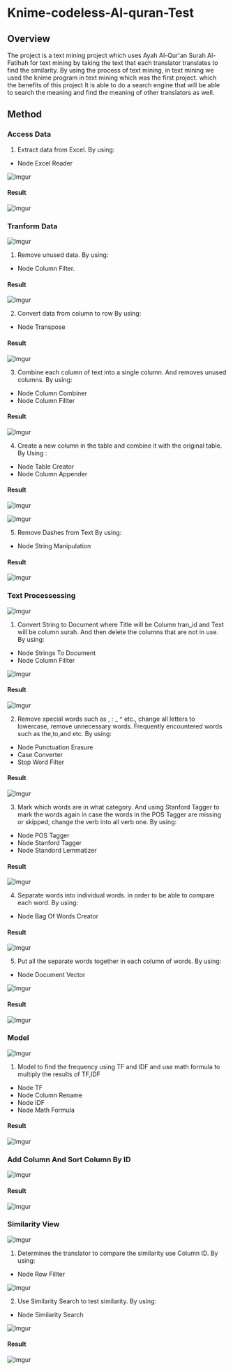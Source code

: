 # Knime-codeless-Al-quran-Test 
##  Overview
  The project is a text mining project which uses Ayah Al-Qur'an Surah Al-Fatihah for text mining by taking the text that each translator translates to find the similarity. By using the process of text mining, in text mining we used the knime program in text mining which was the first project. which the benefits of this project It is able to do a search engine that will be able to search the meaning and find the meaning of other translators as well.

## Method
### Access Data
1. Extract data from Excel.
By using:
* Node Excel Reader

![Imgur](https://i.imgur.com/B5P3IWr.png)

#### Result

![Imgur](https://i.imgur.com/Fg4r2Rp.png)

### Tranform Data

![Imgur](https://i.imgur.com/3JLnuzC.png)

1. Remove unused data.
By using:
* Node Column Filter.

#### Result

![Imgur](https://i.imgur.com/5lgYJy6.png)

2. Convert data from column to row 
By using:
* Node Transpose

#### Result

![Imgur](https://i.imgur.com/miW0oaK.png)

3. Combine each column of text into a single column. And removes unused columns. 
By using:
* Node Column Combiner
* Node Column Fillter

#### Result

![Imgur](https://i.imgur.com/kkNLN2Y.png)

4. Create a new column in the table and combine it with the original table. 
By Using :
* Node Table Creator
* Node Column Appender

#### Result

![Imgur](https://i.imgur.com/MkUiUty.png)

![Imgur](https://i.imgur.com/6CKLher.png)

5. Remove Dashes from Text
By using:
* Node String Manipulation

#### Result

![Imgur](https://i.imgur.com/2QlYP2t.png)

### Text Processessing

![Imgur](https://i.imgur.com/9LcQiax.png)

1. Convert String to Document where Title will be Column tran_id and Text will be column surah. And then delete the columns that are not in use.
By using:
* Node Strings To Document
* Node Column Fillter

![Imgur](https://i.imgur.com/XUB2Gd1.png)

#### Result

![Imgur](https://i.imgur.com/a3ndYxi.png)

2. Remove special words such as , : _ ^ etc., change all letters to lowercase, remove unnecessary words. Frequently encountered words such as the,to,and etc.
By using:
* Node Punctuation Erasure
* Case Converter
* Stop Word Filter

#### Result

![Imgur](https://i.imgur.com/IC1a60A.png)

3. Mark which words are in what category. And using Stanford Tagger to mark the words again in case the words in the POS Tagger are missing or skipped, change the verb into all verb one.
By using:
* Node POS Tagger
* Node Stanford Tagger
* Node Standord Lemmatizer

#### Result

![Imgur](https://i.imgur.com/d8H7904.png)

4. Separate words into individual words. in order to be able to compare each word.
By using:
* Node Bag Of Words Creator

#### Result

![Imgur](https://i.imgur.com/RcqNrXE.png)

5. Put all the separate words together in each column of words.
By using:
* Node Document Vector

![Imgur](https://i.imgur.com/ef2Lssx.png)

#### Result

![Imgur](https://i.imgur.com/rPO4fcL.png)

### Model

![Imgur](https://i.imgur.com/ZkRK3nB.png)

1. Model to find the frequency using TF and IDF and use math formula to multiply the results of TF,IDF
* Node TF
* Node Column Rename
* Node IDF
* Node Math Formula

#### Result

![Imgur](https://i.imgur.com/r9zhGzB.png)

### Add Column And Sort Column By ID

![Imgur](https://i.imgur.com/itNmuwK.png)

#### Result

![Imgur](https://i.imgur.com/EOqiNHD.png)


### Similarity View

![Imgur](https://i.imgur.com/1s60xGW.png)

1. Determines the translator to compare the similarity use Column ID.
By using:
* Node Row Fillter

![Imgur](https://i.imgur.com/nqRDRdp.png)

2. Use Similarity Search to test similarity.
By using:
* Node Similarity Search

![Imgur](https://i.imgur.com/Gv20tvD.png)

#### Result

![Imgur](https://i.imgur.com/u2MXjN5.png)


